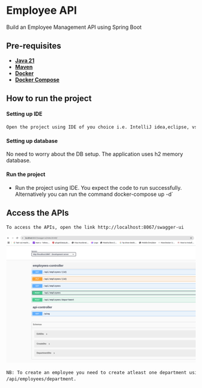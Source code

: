 # Employee API

Build an Employee Management API using Spring Boot


## Pre-requisites

- [**Java 21**](https://www.oracle.com/java/technologies/javase/jdk21-archive-downloads.html)
- [**Maven**](https://maven.apache.org/download.cgi)
- [**Docker**](https://www.docker.com/)
- [**Docker Compose**](https://docs.docker.com/reference/cli/docker/compose/)

## How to run the project

#### Setting up IDE

```sh
Open the project using IDE of you choice i.e. IntelliJ idea,eclipse, vs, spring tool suite etc.
```

#### Setting up database

No need to worry about the DB setup. The application uses h2 memory database.


#### Run the project

- Run the project using IDE. You expect the code to run successfully. Alternatively you can run the command docker-compose up -d`
## Access the APIs
```sh
To access the APIs, open the link http://localhost:8067/swagger-ui
```

![image](swagger.png)

```sh
NB: To create an employee you need to create atleast one department using the API 
/api/employees/department.
```